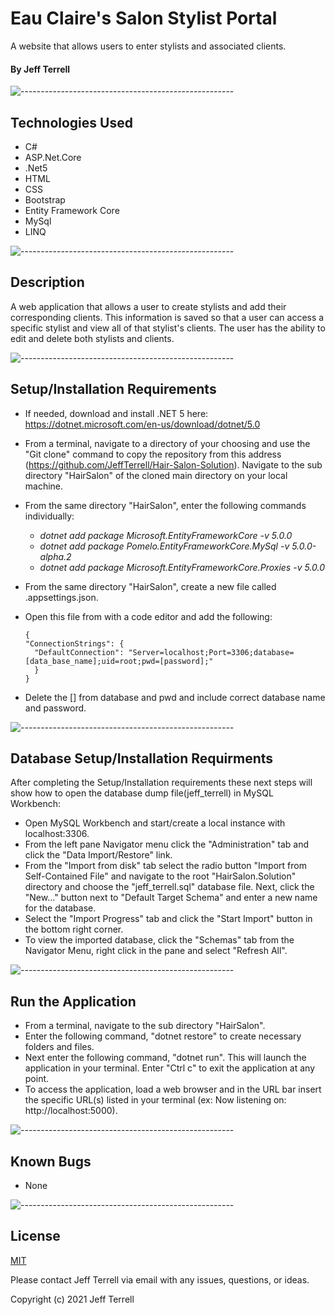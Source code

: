 # Eau Claire's Salon Stylist Portal
A website that allows users to enter stylists and associated clients.

#### By Jeff Terrell

![-----------------------------------------------------](https://raw.githubusercontent.com/andreasbm/readme/master/assets/lines/solar.png)

## Technologies Used
* C#
* ASP.Net.Core
* .Net5
* HTML
* CSS
* Bootstrap
* Entity Framework Core
* MySql
* LINQ

![-----------------------------------------------------](https://raw.githubusercontent.com/andreasbm/readme/master/assets/lines/solar.png)

## Description

A web application that allows a user to create stylists and add their corresponding clients. This information is saved so that a user can access a specific stylist and view all of that stylist's clients. The user has the ability to edit and delete both stylists and clients.

![-----------------------------------------------------](https://raw.githubusercontent.com/andreasbm/readme/master/assets/lines/solar.png)

## Setup/Installation Requirements
* If needed, download and install .NET 5 here: https://dotnet.microsoft.com/en-us/download/dotnet/5.0
* From a terminal, navigate to a directory of your choosing and use the "Git clone" command to copy the repository from this address (https://github.com/JeffTerrell/Hair-Salon-Solution).
Navigate to the sub directory "HairSalon" of the cloned main directory on your local machine.
* From the same directory "HairSalon", enter the following commands individually:
  - _dotnet add package Microsoft.EntityFrameworkCore -v 5.0.0_ 
  - _dotnet add package Pomelo.EntityFrameworkCore.MySql -v 5.0.0-alpha.2_
  - _dotnet add package Microsoft.EntityFrameworkCore.Proxies -v 5.0.0_	
* From the same directory "HairSalon", create a new file called .appsettings.json.		
* Open this file from with a code editor and add the following:

  ```
  {
  "ConnectionStrings": {
    "DefaultConnection": "Server=localhost;Port=3306;database=[data_base_name];uid=root;pwd=[password];"
    }
  }
  ```
* Delete the [] from database and pwd and include correct database name and password.

![-----------------------------------------------------](https://raw.githubusercontent.com/andreasbm/readme/master/assets/lines/solar.png)


## Database Setup/Installation Requirments 

After completing the Setup/Installation requirements these next steps will show how to open the database dump file(jeff_terrell) in MySQL Workbench:
* Open MySQL Workbench and start/create a local instance with localhost:3306.
* From the left pane Navigator menu click the "Administration" tab and click the "Data Import/Restore" link. 
* From the "Import from disk" tab select the radio button "Import from Self-Contained File" and navigate to the root "HairSalon.Solution" directory and choose the "jeff_terrell.sql" database file. Next, click the "New..." button next to "Default Target Schema" and enter a new name for the database.
* Select the "Import Progress" tab and click the "Start Import" button in the bottom right corner.
* To view the imported database, click the "Schemas" tab from the Navigator Menu, right click in the pane and select "Refresh All".


![-----------------------------------------------------](https://raw.githubusercontent.com/andreasbm/readme/master/assets/lines/solar.png)


## Run the Application 
  * From a terminal, navigate to the sub directory "HairSalon".
  * Enter the following command, "dotnet restore" to create necessary folders and files.
  * Next enter the following command, "dotnet run". This will launch the application in your terminal. Enter "Ctrl c" to exit the application at any point.
  * To access the application, load a web browser and in the URL bar insert the specific URL(s) listed in your terminal (ex: Now listening on: http://localhost:5000).

![-----------------------------------------------------](https://raw.githubusercontent.com/andreasbm/readme/master/assets/lines/solar.png)

## Known Bugs
* None

![-----------------------------------------------------](https://raw.githubusercontent.com/andreasbm/readme/master/assets/lines/solar.png)


## License

[MIT](https://opensource.org/licenses/MIT)

Please contact Jeff Terrell via email with any issues, questions, or ideas.

Copyright (c) 2021 Jeff Terrell
